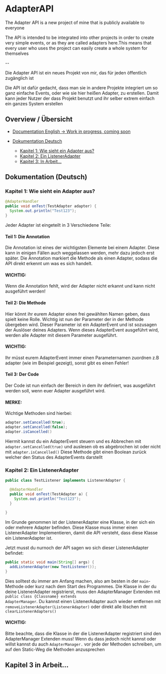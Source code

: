 <h1>AdapterAPI</h1>

The Adapter API is a new project of mine that is publicly available to everyone

The API is intended to be integrated into other projects in order to create very simple events, or as they are called adapters here.This means that every user who uses the project can easily create a whole system for themselves

--

Die Adapter API ist ein neues Projekt von mir, das für jeden öffentlich zugänglich ist

Die API ist dafür gedacht, dass man sie in andere Projekte integriert um so ganz einfache Events, oder wie sie hier heißen Adapter, zu erstellen. Damit kann jeder Nutzer der dass Projekt benutzt und ihr selber extrem einfach ein ganzes System erstellen

<h2>Overview / Übersicht</h2>

- <a href="#documentation-english">Documentation English -> Work in progress, coming soon</a>
- <a href="#dokumentation-deutsch">Dokumentation Deutsch</a>

	- <a href="#kapitel-1-wie-sieht-ein-adapter-aus">Kapitel 1: Wie sieht ein Adapter aus?</a>
	- <a href="#kapitel-2-ein-listeneradapter">Kapitel 2: Ein ListenerAdapter</a>
	- <a href="#kapitel-3-in-arbeit">Kapitel 3: In Arbeit...</a>

<h2>Dokumentation (Deutsch)</h2>

<h3>Kapitel 1: Wie sieht ein Adapter aus?</h3>

```java
@AdapterHandler
public void onTest(TestAdapter adapter) {
  System.out.println("Test123");
}
```
Jeder Adapter ist eingeteilt in 3 Verschiedene Teile:

<h4>Teil 1: Die Annotation</h4>

Die Annotation ist eines der wichtigsten Elemente bei einem Adapter. Diese kann in einigen Fällen auch weggelassen werden, mehr dazu jedoch erst später.
Die Annotation markiert die Methode als einen Adapter, sodass die API direkt erkennt um was es sich handelt.

<h4>WICHTIG:</h4>
Wenn die Annotation fehlt, wird der Adapter nicht erkannt und kann nicht ausgeführt werden!

<h4>Teil 2: Die Methode</h4>

Hier könnt ihr eurem Adapter einen frei gewählten Namen geben, dass spielt keine Rolle.
Wichtig ist nun der Parameter der in der Methode übergeben wird. Dieser Parameter ist ein AdapterEvent und ist sozusagen der Auslöser deines Adapters. 
Wenn dieses AdapterEvent ausgeführt wird, werden alle Adapter mit diesem Parameter ausgeführt.

<h4>WICHTIG:</h4>
Ihr müsst eurem AdapterEvent immer einen Parameternamen zuordnen z.B adapter (wie im Beispiel gezeigt), sonst gibt es einen Fehler!

<h4>Teil 3: Der Code</h4>

Der Code ist nun einfach der Bereich in dem ihr definiert, was ausgeführt werden soll, wenn euer Adapter ausgeführt wird.

<h4>MERKE:</h4>

Wichtige Methoden sind hierbei:

```java
adapter.setCancelled(true);
adapter.setCancelled(false);
adapter.isCancelled()
```


Hiermit kannst du ein AdapterEvent steuern und es Abbrechen mit <code>adapter.setCancelled(true)</code> und auslesen ob es abgebrochen ist oder nicht
mit <code>adapter.isCancelled()</code> Diese Methode gibt einen Boolean zurück welcher den Status des AdapterEvents darstellt

<h3>Kapitel 2: Ein ListenerAdapter</h3>

```java
public class TestListener implements ListenerAdapter {

  @AdapterHandler
  public void onTest(TestAdapter a) {
    System.out.println("Test123");
  }
	
}
```

Im Grunde genommen ist der ListenerAdapter eine Klasse, in der sich ein oder mehrere Adapter befinden.
Diese Klasse muss immer einen ListenerAdapter Implementieren, damit die API versteht, dass diese Klasse
ein ListenerAdapter ist.

Jetzt musst du nurnoch der API sagen wo sich dieser ListenerAdapter befindet:

```java
public static void main(String[] args) {
  addListenerAdapter(new TestListener());
}
```

Dies solltest du immer am Anfang machen, also am besten in der <code>main</code>-Methode oder kurz nach dem Start des Programmes.
Die Klasse in der du deine ListenerAdapter registrierst, muss den AdapterManager Extenden mit <code>public class {Classname} extends AdapterManager</code>.
Du kannst einen ListenerAdapter auch wieder entfernen mit <code>removeListenerAdapter(ListenerAdapter)</code> oder direkt alle löschen
mit <code>clearListenerAdapters()</code>
  
<h4>WICHTIG:</h4>
Bitte beachte, dass die Klasse in der die ListenerAdapter registriert sind den AdapterManager Extenden muss! Wenn du dass jedoch nicht
kannst oder willst kannst du auch <code>AdapterManager.</code> vor jede der Methoden schreiben, um auf den Static-Weg die Methoden 
anzusprechen

<h2>Kapitel 3 in Arbeit...</h2>
